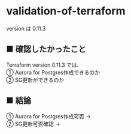 # validation-of-terraform
 version は 0.11.3


## ■ 確認したかったこと
Terraform version 0.11.3 では、  
① Aurora for Postgres作成できるのか  
② SG更新ができるのか

## ■ 結論

① Aurora for Postgres作成可否 ->   
② SG更新可否確認 -> 
